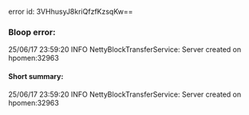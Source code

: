 error id: 3VHhusyJ8kriQfzfKzsqKw==
### Bloop error:

25/06/17 23:59:20 INFO NettyBlockTransferService: Server created on hpomen:32963
#### Short summary: 

25/06/17 23:59:20 INFO NettyBlockTransferService: Server created on hpomen:32963